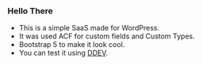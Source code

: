 
### Hello There

- This is a simple SaaS made for WordPress.
- It was used ACF for custom fields and Custom Types.
- Bootstrap 5 to make it look cool.
- You can test it using [DDEV](https://ddev.com/ "DDEV").
